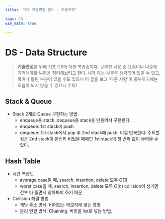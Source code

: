 ```yaml
---
title:	"CS 기술면접 준비 - 자료구조"

tags: CS
use_math: true

---
```

# DS - Data Structure

> **기술면접**을 위해 기초 CS에 대한 복습중이다.
공부한 내용 중 요점이나 나중에 기억해야할 부분을 정리해보려고 한다.
내가 아는 부분은 생략되어 있을 수 있고, 혹여나 틀린 부분이 있을 수도 있으니 이 글을 보고 '다른 사람'이 공부하기에는 도움이 되지 않을 수 있으니 주의!


## Stack & Queue
- Stack 2개로 Queue 구현하는 방법
    - enqueue용 stack, dequeue용 stack을 만들어서 구현한다.
    - enqueue: 1st stack에 push
    - dequeue: 1st stack에서 pop 후 2nd stack에 push, 이걸 반복한다. 주의할 점은 2nd stack이 완전히 비었을 때에만 1st stack의 첫 번째 값이 들어올 수 있다.
    
## Hash Table
- 시간 복잡도
    - average case일 때, search, insertion, delete 모두 $O(1)$
    - worst case일 때, search, insertion, delete 모두 $O(n)$
      collision이 생기면 전부 다 돌면서 찾아봐야 하기 때문
- Collision 해결 방법
    - 개방 주소 방식: 비어있는 메모리에 넣는 방법
    - 분리 연결 방식: Chaining. 버킷을 list로 넣는 방법.